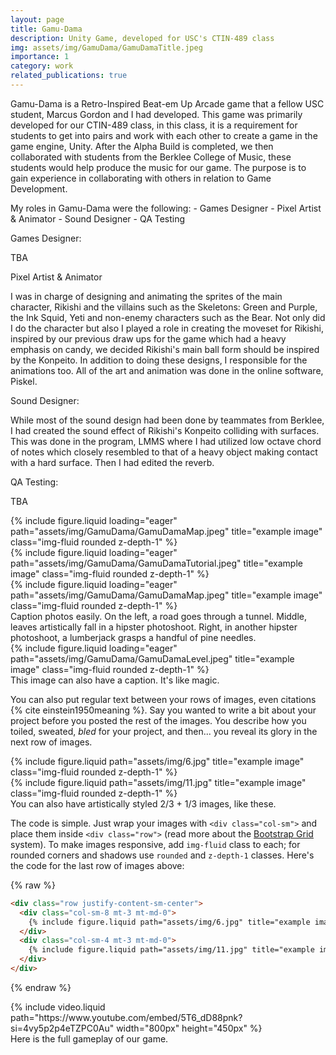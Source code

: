 ```yaml
---
layout: page
title: Gamu-Dama
description: Unity Game, developed for USC's CTIN-489 class 
img: assets/img/GamuDama/GamuDamaTitle.jpeg
importance: 1
category: work
related_publications: true
---
```


Gamu-Dama is a Retro-Inspired Beat-em Up Arcade game that a fellow USC student, Marcus Gordon and I had developed. 
This game was primarily developed for our CTIN-489 class, in this class, it is a requirement for students to get into pairs and work with each other to create a game in the game engine, Unity. After the Alpha Build is completed, we then collaborated with students from the Berklee College of Music, these students would help produce the music for our game. The purpose is to gain experience in collaborating with others in relation to Game Development. 

My roles in Gamu-Dama were the following: 
     - Games Designer
     - Pixel Artist & Animator 
     - Sound Designer 
     - QA Testing 

Games Designer: 

TBA

Pixel Artist & Animator 

I was in charge of designing and animating the sprites of the main character, Rikishi and the villains such as the Skeletons: Green and Purple, the Ink Squid, Yeti and non-enemy characters such as the Bear. Not only did I do the character but also I played a role in creating the moveset for Rikishi, inspired by our previous draw ups for the game which had a heavy emphasis on candy, we decided Rikishi's main ball form should be inspired by the Konpeito. In addition to doing these designs, I responsible for the animations too. All of the art and animation was done in the online software, Piskel. 

Sound Designer: 

While most of the sound design had been done by teammates from Berklee, I had created the sound effect of Rikishi's Konpeito colliding with surfaces. This was done in the program, LMMS where I had utilized low octave chord of notes which closely resembled to that of a heavy object making contact with a hard surface. Then I had edited the reverb. 

QA Testing: 

TBA 

<div class="row">
    <div class="col-sm mt-3 mt-md-0">
        {% include figure.liquid loading="eager" path="assets/img/GamuDama/GamuDamaMap.jpeg" title="example image" class="img-fluid rounded z-depth-1" %}
    </div>
    <div class="col-sm mt-3 mt-md-0">
        {% include figure.liquid loading="eager" path="assets/img/GamuDama/GamuDamaTutorial.jpeg" title="example image" class="img-fluid rounded z-depth-1" %}
    </div>
    <div class="col-sm mt-3 mt-md-0">
        {% include figure.liquid loading="eager" path="assets/img/GamuDama/GamuDamaMap.jpeg" title="example image" class="img-fluid rounded z-depth-1" %}
    </div>
</div>
<div class="caption">
    Caption photos easily. On the left, a road goes through a tunnel. Middle, leaves artistically fall in a hipster photoshoot. Right, in another hipster photoshoot, a lumberjack grasps a handful of pine needles.
</div>
<div class="row">
    <div class="col-sm mt-3 mt-md-0">
        {% include figure.liquid loading="eager" path="assets/img/GamuDama/GamuDamaLevel.jpeg" title="example image" class="img-fluid rounded z-depth-1" %}
    </div>
</div>
<div class="caption">
    This image can also have a caption. It's like magic.
</div>

You can also put regular text between your rows of images, even citations {% cite einstein1950meaning %}.
Say you wanted to write a bit about your project before you posted the rest of the images.
You describe how you toiled, sweated, _bled_ for your project, and then... you reveal its glory in the next row of images.

<div class="row justify-content-sm-center">
    <div class="col-sm-8 mt-3 mt-md-0">
        {% include figure.liquid path="assets/img/6.jpg" title="example image" class="img-fluid rounded z-depth-1" %}
    </div>
    <div class="col-sm-4 mt-3 mt-md-0">
        {% include figure.liquid path="assets/img/11.jpg" title="example image" class="img-fluid rounded z-depth-1" %}
    </div>
</div>
<div class="caption">
    You can also have artistically styled 2/3 + 1/3 images, like these.
</div>

The code is simple.
Just wrap your images with `<div class="col-sm">` and place them inside `<div class="row">` (read more about the <a href="https://getbootstrap.com/docs/4.4/layout/grid/">Bootstrap Grid</a> system).
To make images responsive, add `img-fluid` class to each; for rounded corners and shadows use `rounded` and `z-depth-1` classes.
Here's the code for the last row of images above:

{% raw %}

```html
<div class="row justify-content-sm-center">
  <div class="col-sm-8 mt-3 mt-md-0">
    {% include figure.liquid path="assets/img/6.jpg" title="example image" class="img-fluid rounded z-depth-1" %}
  </div>
  <div class="col-sm-4 mt-3 mt-md-0">
    {% include figure.liquid path="assets/img/11.jpg" title="example image" class="img-fluid rounded z-depth-1" %}
  </div>
</div>
```

{% endraw %}

<div class="col-sm mt-3 mt-md-0">
        {% include video.liquid path="https://www.youtube.com/embed/5T6_dD88pnk?si=4vy5p2p4eTZPC0Au" width="800px" height="450px" %}
</div>
<div class="caption">
    Here is the full gameplay of our game. 
</div>

